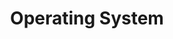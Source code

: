 ---
layout: category
title: "Operating System"
permalink: /operating-system/
category: operating-system
---
